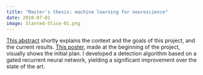 ```yaml
---
title: "Master's thesis: machine learning for neuroscience"
date: 2018-07-01
image: Slanted-Slice-01.png
---
```


[This
abstract](https://docs.google.com/document/d/15s-bZM8kam85nFLLU4uAXUC2fgHxB81u75wtEFhqUVA/edit?usp=sharing)
shortly explains the context and the goals of this project, and the current
results. [This poster](/Poster-SWR-NERF-retreat.pdf), made at the beginning of
the project, visually shows the initial plan. I developed a detection algorithm
based on a gated recurrent neural network, yielding a significant improvement
over the state of the art.
